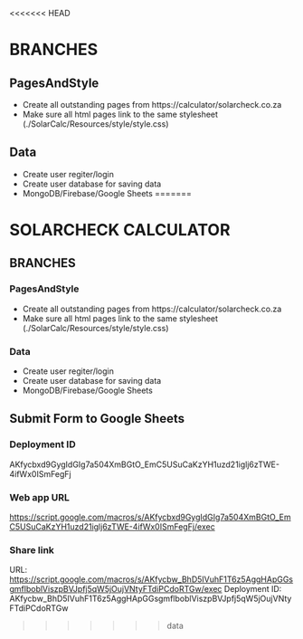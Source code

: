 <<<<<<< HEAD
# BRANCHES

## PagesAndStyle

- Create all outstanding pages from https://calculator/solarcheck.co.za
- Make sure all html pages link to the same stylesheet (./SolarCalc/Resources/style/style.css)

## Data

- Create user regiter/login
- Create user database for saving data
- MongoDB/Firebase/Google Sheets
=======
# SOLARCHECK CALCULATOR

## BRANCHES

### PagesAndStyle

- Create all outstanding pages from https://calculator/solarcheck.co.za
- Make sure all html pages link to the same stylesheet (./SolarCalc/Resources/style/style.css)

### Data

- Create user regiter/login
- Create user database for saving data
- MongoDB/Firebase/Google Sheets

## Submit Form to Google Sheets

### Deployment ID

AKfycbxd9GygIdGIg7a504XmBGtO_EmC5USuCaKzYH1uzd21iglj6zTWE-4ifWx0ISmFegFj

### Web app URL

https://script.google.com/macros/s/AKfycbxd9GygIdGIg7a504XmBGtO_EmC5USuCaKzYH1uzd21iglj6zTWE-4ifWx0ISmFegFj/exec

### Share link

URL: https://script.google.com/macros/s/AKfycbw_BhD5IVuhF1T6z5AggHApGGsgmflboblViszpBVJpfj5qW5jOujVNtyFTdiPCdoRTGw/exec
Deployment ID: AKfycbw_BhD5IVuhF1T6z5AggHApGGsgmflboblViszpBVJpfj5qW5jOujVNtyFTdiPCdoRTGw
>>>>>>> data
